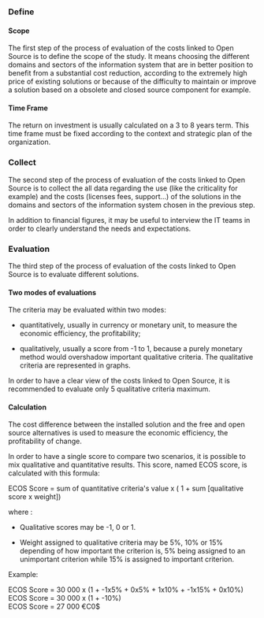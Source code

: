 ###  Define

####  Scope

The first step of the process of evaluation of the costs linked to Open Source is to define the scope of the study. It means choosing the different domains and sectors of the information system that are in better position to benefit from a substantial cost reduction, according to the extremely high price of existing solutions or because of the difficulty to maintain or improve a solution based on a obsolete and closed source component for example.

####  Time Frame

The return on investment is usually calculated on a 3 to 8 years term. This time frame must be fixed according to the context and strategic plan of the organization.

###  Collect

The second step of the process of evaluation of the costs linked to Open Source is to collect the all data regarding the use (like the criticality for example) and the costs (licenses fees, support...) of the solutions in the domains and sectors of the information system chosen in the previous step.

In addition to financial figures, it may be useful to interview the IT teams in order to clearly understand the needs and expectations.

###  Evaluation

The third step of the process of evaluation of the costs linked to Open Source is to evaluate different solutions.

####  Two modes of evaluations

The criteria may be evaluated within two modes:

* quantitatively, usually in currency or monetary unit, to measure the economic efficiency, the profitability;

* qualitatively, usually a score from -1 to 1, because a purely monetary method would overshadow important qualitative criteria. The qualitative criteria are represented in graphs.

In order to have a clear view of the costs linked to Open Source, it is recommended to evaluate only 5 qualitative criteria maximum.

####  Calculation

The cost difference between the installed solution and the free and open source alternatives is used to measure the economic efficiency, the profitability of change.

In order to have a single score to compare two scenarios, it is possible to mix qualitative and quantitative results. This score, named ECOS score, is calculated with this formula:

ECOS Score = sum of quantitative criteria's value
                  x ( 1 + sum [qualitative score x weight])

where :

* Qualitative scores may be -1, 0 or 1.

* Weight assigned to qualitative criteria may be 5%, 10% or 15% depending of how important the criterion is, 5% being assigned to an unimportant criterion while 15% is assigned to important criterion.  

Example:  

ECOS Score = 30 000 x (1 + -1x5% + 0x5% + 1x10% + -1x15% + 0x10%)  
ECOS Score = 30 000 x (1 + -10%)  
ECOS Score = 27 000 €C0$  
